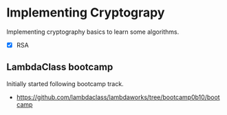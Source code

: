 # Implementing Cryptograpy

Implementing cryptography basics to learn some algorithms.

- [x] RSA

## LambdaClass bootcamp

Initially started following bootcamp track.

- https://github.com/lambdaclass/lambdaworks/tree/bootcamp0b10/bootcamp
